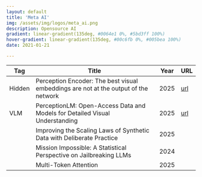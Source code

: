 ```yaml
---
layout: default
title: 'Meta AI'
img: /assets/img/logos/meta_ai.png
description: Opensource AI
gradient: linear-gradient(135deg, #0064e1 0%, #5bd3ff 100%)
hover-gradient: linear-gradient(135deg, #00c6fb 0%, #005bea 100%)
date: 2021-01-21

---
```



| Tag | Title | Year | URL | 
|---| -----| ----| ----| 
| <span class="tag-box hidden">Hidden</span> | Perception Encoder: The best visual embeddings are not at the output of the network | 2025 | [url](https://ai.meta.com/research/publications/perception-encoder-the-best-visual-embeddings-are-not-at-the-output-of-the-network/) |
| <span class="tag-box vlm">VLM</span> | PerceptionLM: Open-Access Data and Models for Detailed Visual Understanding |  2025 | [url](https://ai.meta.com/research/publications/perceptionlm-open-access-data-and-models-for-detailed-visual-understanding/) | 
| | Improving the Scaling Laws of Synthetic Data with Deliberate Practice |  2025 |  | 
|  | Mission Impossible: A Statistical Perspective on Jailbreaking LLMs  | 2024 | 
|  | Multi-Token Attention | 2025 | 
